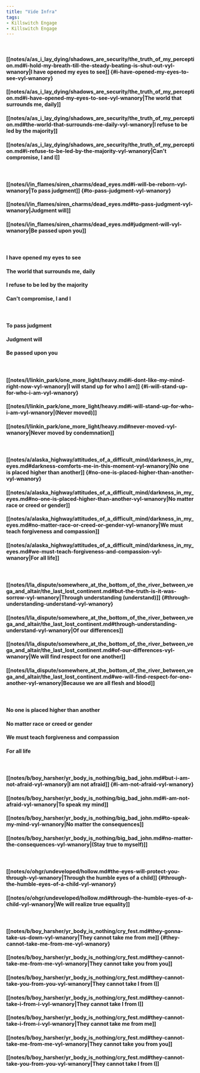 ```yaml
---
title: "Vide Infra"
tags:
- Killswitch Engage
- Killswitch Engage
---
```

&nbsp;
#### [[notes/a/as_i_lay_dying/shadows_are_security/the_truth_of_my_perception.md#i-hold-my-breath-till-the-steady-beating-is-shut-out-vyl-wnanory|I have opened my eyes to see]] {#i-have-opened-my-eyes-to-see-vyl-wnanory}
#### [[notes/a/as_i_lay_dying/shadows_are_security/the_truth_of_my_perception.md#i-have-opened-my-eyes-to-see-vyl-wnanory|The world that surrounds me, daily]]
#### [[notes/a/as_i_lay_dying/shadows_are_security/the_truth_of_my_perception.md#the-world-that-surrounds-me-daily-vyl-wnanory|I refuse to be led by the majority]]
#### [[notes/a/as_i_lay_dying/shadows_are_security/the_truth_of_my_perception.md#i-refuse-to-be-led-by-the-majority-vyl-wnanory|Can't compromise, I and I]]
&nbsp;
#### [[notes/i/in_flames/siren_charms/dead_eyes.md#i-will-be-reborn-vyl-wnanory|To pass judgment]] {#to-pass-judgment-vyl-wnanory}
#### [[notes/i/in_flames/siren_charms/dead_eyes.md#to-pass-judgment-vyl-wnanory|Judgment will]]
#### [[notes/i/in_flames/siren_charms/dead_eyes.md#judgment-will-vyl-wnanory|Be passed upon you]]
&nbsp;
#### I have opened my eyes to see
#### The world that surrounds me, daily
#### I refuse to be led by the majority
#### Can't compromise, I and I
&nbsp;
#### To pass judgment
#### Judgment will
#### Be passed upon you
&nbsp;
#### [[notes/l/linkin_park/one_more_light/heavy.md#i-dont-like-my-mind-right-now-vyl-wnanory|I will stand up for who I am]] {#i-will-stand-up-for-who-i-am-vyl-wnanory}
#### [[notes/l/linkin_park/one_more_light/heavy.md#i-will-stand-up-for-who-i-am-vyl-wnanory|(Never moved)]]
#### [[notes/l/linkin_park/one_more_light/heavy.md#never-moved-vyl-wnanory|Never moved by condemnation]]
&nbsp;
#### [[notes/a/alaska_highway/attitudes_of_a_difficult_mind/darkness_in_my_eyes.md#darkness-comforts-me-in-this-moment-vyl-wnanory|No one is placed higher than another]] {#no-one-is-placed-higher-than-another-vyl-wnanory}
#### [[notes/a/alaska_highway/attitudes_of_a_difficult_mind/darkness_in_my_eyes.md#no-one-is-placed-higher-than-another-vyl-wnanory|No matter race or creed or gender]]
#### [[notes/a/alaska_highway/attitudes_of_a_difficult_mind/darkness_in_my_eyes.md#no-matter-race-or-creed-or-gender-vyl-wnanory|We must teach forgiveness and compassion]]
#### [[notes/a/alaska_highway/attitudes_of_a_difficult_mind/darkness_in_my_eyes.md#we-must-teach-forgiveness-and-compassion-vyl-wnanory|For all life]]
&nbsp;
#### [[notes/l/la_dispute/somewhere_at_the_bottom_of_the_river_between_vega_and_altair/the_last_lost_continent.md#but-the-truth-is-it-was-sorrow-vyl-wnanory|Through understanding (understand)]] {#through-understanding-understand-vyl-wnanory}
#### [[notes/l/la_dispute/somewhere_at_the_bottom_of_the_river_between_vega_and_altair/the_last_lost_continent.md#through-understanding-understand-vyl-wnanory|Of our differences]]
#### [[notes/l/la_dispute/somewhere_at_the_bottom_of_the_river_between_vega_and_altair/the_last_lost_continent.md#of-our-differences-vyl-wnanory|We will find respect for one another]]
#### [[notes/l/la_dispute/somewhere_at_the_bottom_of_the_river_between_vega_and_altair/the_last_lost_continent.md#we-will-find-respect-for-one-another-vyl-wnanory|Because we are all flesh and blood]]
&nbsp;
#### No one is placed higher than another
#### No matter race or creed or gender
#### We must teach forgiveness and compassion
#### For all life
&nbsp;
#### [[notes/b/boy_harsher/yr_body_is_nothing/big_bad_john.md#but-i-am-not-afraid-vyl-wnanory|I am not afraid]] {#i-am-not-afraid-vyl-wnanory}
#### [[notes/b/boy_harsher/yr_body_is_nothing/big_bad_john.md#i-am-not-afraid-vyl-wnanory|To speak my mind]]
#### [[notes/b/boy_harsher/yr_body_is_nothing/big_bad_john.md#to-speak-my-mind-vyl-wnanory|No matter the consequences]]
#### [[notes/b/boy_harsher/yr_body_is_nothing/big_bad_john.md#no-matter-the-consequences-vyl-wnanory|(Stay true to myself)]]
&nbsp;
#### [[notes/o/ohgr/undeveloped/hollow.md#the-eyes-will-protect-you-through-vyl-wnanory|Through the humble eyes of a child]] {#through-the-humble-eyes-of-a-child-vyl-wnanory}
#### [[notes/o/ohgr/undeveloped/hollow.md#through-the-humble-eyes-of-a-child-vyl-wnanory|We will realize true equality]]
&nbsp;
#### [[notes/b/boy_harsher/yr_body_is_nothing/cry_fest.md#they-gonna-take-us-down-vyl-wnanory|They cannot take me from me]] {#they-cannot-take-me-from-me-vyl-wnanory}
#### [[notes/b/boy_harsher/yr_body_is_nothing/cry_fest.md#they-cannot-take-me-from-me-vyl-wnanory|They cannot take you from you]]
#### [[notes/b/boy_harsher/yr_body_is_nothing/cry_fest.md#they-cannot-take-you-from-you-vyl-wnanory|They cannot take I from I]]
#### [[notes/b/boy_harsher/yr_body_is_nothing/cry_fest.md#they-cannot-take-i-from-i-vyl-wnanory|They cannot take I from I]]
#### [[notes/b/boy_harsher/yr_body_is_nothing/cry_fest.md#they-cannot-take-i-from-i-vyl-wnanory|They cannot take me from me]]
#### [[notes/b/boy_harsher/yr_body_is_nothing/cry_fest.md#they-cannot-take-me-from-me-vyl-wnanory|They cannot take you from you]]
#### [[notes/b/boy_harsher/yr_body_is_nothing/cry_fest.md#they-cannot-take-you-from-you-vyl-wnanory|They cannot take I from I]]
